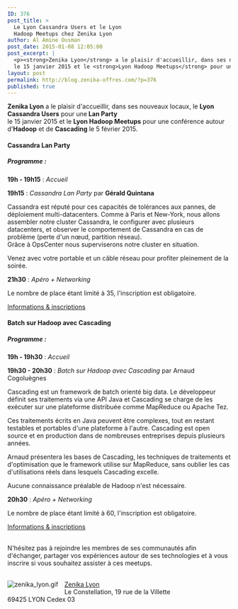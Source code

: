 ```yaml
---
ID: 376
post_title: >
  Le Lyon Cassandra Users et le Lyon
  Hadoop Meetups chez Zenika Lyon
author: Al Amine Ousman
post_date: 2015-01-08 12:05:00
post_excerpt: |
  <p><strong>Zenika Lyon</strong> a le plaisir d'accueillir, dans ses nouveaux locaux, le <strong>Lyon Cassandra Users</strong> pour une<strong> Lan Party</strong> <br />
  le 15 janvier 2015 et le <strong>Lyon Hadoop Meetups</strong> pour une conférence autour d'<strong>Hadoop</strong> et de <strong>Cascading</strong> le 5 février 2015.</p>
layout: post
permalink: http://blog.zenika-offres.com/?p=376
published: true
---
```

<p><strong>Zenika Lyon</strong> a le plaisir d'accueillir, dans ses nouveaux locaux, le <strong>Lyon Cassandra Users</strong> pour une<strong> Lan Party</strong> <br />
le 15 janvier 2015 et le <strong>Lyon Hadoop Meetups</strong> pour une conférence autour d'<strong>Hadoop</strong> et de <strong>Cascading</strong> le 5 février 2015.</p>
<!--more-->
<h4>Cassandra Lan Party</h4> <h5>Programme&nbsp;:</h5> <p><strong>19h - 19h15</strong>&nbsp;: <em>Accueil</em></p> <p><strong>19h15</strong>&nbsp;: <em>Cassandra Lan Party</em> par <strong>Gérald Quintana</strong></p> <p>Cassandra est réputé pour ces capacités de tolérances aux pannes, de déploiement multi-datacenters. Comme à Paris et New-York, nous allons assembler notre cluster Cassandra, le configurer avec plusieurs datacenters, et observer le comportement de Cassandra en cas de problème (perte d'un nœud, partition réseau).  <br />
Grâce à OpsCenter nous superviserons notre cluster en situation.</p> <p>Venez avec votre portable et un câble réseau pour profiter pleinement de la soirée.</p> <p><strong>21h30</strong>&nbsp;: <em>Apéro + Networking</em></p> <p>Le nombre de place étant limité à 35, l'inscription est obligatoire.</p> <p><a href="http://www.meetup.com/Lyon-Cassandra-Users/events/219258126/">Informations &amp; inscriptions</a><br /></p> <h4>Batch sur Hadoop avec Cascading</h4> <h5>Programme&nbsp;:</h5> <p><strong>19h - 19h30</strong>&nbsp;: <em>Accueil</em></p> <p><strong>19h30 - 20h30</strong>&nbsp;: <em>Batch sur Hadoop avec Cascading</em> par Arnaud Cogoluègnes</p> <p>Cascading est un framework de batch orienté big data. Le développeur définit ses traitements via une API Java et Cascading se charge de les exécuter sur une plateforme distribuée comme MapReduce ou Apache Tez.</p> <p>Ces traitements écrits en Java peuvent être complexes, tout en restant testables et portables d'une plateforme à l'autre. Cascading est open source et en production dans de nombreuses entreprises depuis plusieurs années.</p> <p>Arnaud présentera les bases de Cascading, les techniques de traitements et d'optimisation que le framework utilise sur MapReduce, sans oublier les cas d'utilisations réels dans lesquels Cascading excelle.</p> <p>Aucune connaissance préalable de Hadoop n'est nécessaire.</p> <p><strong>20h30</strong>&nbsp;: <em>Apéro + Networking</em></p> <p>Le nombre de place étant limité à 60, l'inscription est obligatoire.</p> <p><a href="http://www.meetup.com/Lyon-Hadoop-Meetups/events/219273421/">Informations &amp; inscriptions</a><br /><br /></p> <p>N'hésitez pas à rejoindre les membres de ses communautés afin d'échanger, partager vos expériences autour de ses technologies et à vous inscrire si vous souhaitez assister à ces meetups.<br />
<br /></p> <p><img src="/wp-content/uploads/2015/07/zenika_lyon.gif" alt="zenika_lyon.gif" style="float:left; margin: 0 1em 1em 0;" /><a href="https://www.google.com/maps/place/19+Rue+de+la+Villette,+69003+Lyon,+France/@45.762201,4.862139,15z/data=!4m2!3m1!1s0x47f4ea7d5abb5bd7:0xc7734870e1904309?hl=fr-FR">Zenika Lyon</a><br />
Le Constellation, 19 rue de la Villette <br />
69425 LYON Cedex 03<br /></p>